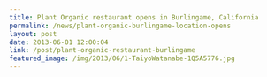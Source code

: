 ```yaml
---
title: Plant Organic restaurant opens in Burlingame, California
permalink: /news/plant-organic-burlingame-location-opens
layout: post
date: 2013-06-01 12:00:04
link: /post/plant-organic-restaurant-burlingame
featured_image: /img/2013/06/1-TaiyoWatanabe-1Q5A5776.jpg
---
```

